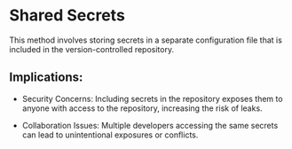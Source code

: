 # Shared Secrets

This method involves storing secrets in a separate configuration file that is included in the version-controlled repository.

## Implications:

- Security Concerns: Including secrets in the repository exposes them to anyone with access to the repository, increasing the risk of leaks.

- Collaboration Issues: Multiple developers accessing the same secrets can lead to unintentional exposures or conflicts.
